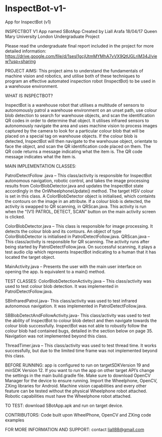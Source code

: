 # InspectBot-v1-
App for InspectBot (v1)

INSPECTBOT V1
App named SBotApp
Created by Liall Arafa 18/04/17 
Queen Mary University London
Undergraduate Project

Please read the undergraduate final report included in the project for more detailed information:
https://drive.google.com/file/d/1sesl1gcjUtmMYMhA7vVX9QtUGLriM34J/view?usp=sharing


PROJECT AIMS:
This project aims to understand the fundamentals of machine vision and robotics, and utilise both of these techniques to program an effective automated inspection robot (InspectBot) to be used in a warehouse environment. 

WHAT IS INSPECTBOT?

InspectBot is a warehouse robot that utilises a multitude of sensors to autonomously patrol a warehouse environment on an unset path, use colour blob detection to search for warehouse objects, and scan the identification QR codes in order to determine that object. It utilises infrared sensors to autonomously navigate the area and uses machine vision to process images captured by the camera to look for a particular colour blob that will be placed on a special tag on warehouse objects. If the colour blob is detected, InspectBot will then navigate to the warehouse object, orientate to face the object, and scan the QR identification code placed on them. The QR code returns a message indicating what the item is. The QR code message indicates what the item is. 


MAIN IMPLEMENTATION CLASSES:

PatrolDetectFollow .java – This class/activity is responsible for InspectBot autonomous navigation, robotic control, and takes the image processing results from ColorBlobDetector.java and updates the InspectBot state accordingly in the OnWheelphoneUpdate() method. The target HSV colour is set in this class. A ColorBlobDetector object is initialised, which containts the contours on the image in an attribute. If a colour blob is detected, the activity is swapped to QR scanning, in QRScan.java. This activity is run when the “(V1) PATROL, DETECT, SCAN” button on the main activity screen is clicked. 

ColorBlobDetector.java – This class is responsible for image processing.  It detects the colour blob and its contours. An object of type ColorBlobDetector is initialised in PatrolDetectFollow.java. 
QRScan.java – This class/activity is responsible for QR scanning. The activity runs after being started by PatrolDetectFollow.java. On successful scanning, it plays a test audio clip which represents InspectBot indicating to a human that it has located the target object. 

MainActivity.java – Presents the user with the main user interface on opening the app. Is equivalent to a main() method. 

TEST CLASSES:
ColorBlobDetectionActivity.java – This class/activity was used to test colour blob detection. It was implemented in PatrolDetectFollow.java.
 
SBInfraredPatrol.java- This class/activity was used to test infrared autonomous navigation. It was implemented in PatrolDetectFollow.java. 

SBBlobDetectAndFollowActivity.java- This class/activity was used to test the ability of InspectBot to colour blob detect and then navigate towards the colour blob successfully. InspectBot was not able to robustly follow the colour blob had contained bugs, detailed in the section below on page 35. Navigation was not implemented beyond this class. 

ThreadTimer.java – This class/activity was used to test thread time. It works successfully, but due to the limited time frame was not implemented beyond this class. 



BEFORE RUNNING: app is configured to run on targetSDKVersion 19 and minSDK Version 12.
If you want to run the app on other target API’s change the settings in the main build.gradle file. Make sure to download OpenCV Manager for the device to ensure running. Import the Wheelphone, OpenCV, ZXing libraries for Android. Machine vision capabilities and every other feature can be tested without the physical Wheelphone robot attached. Robotic capabilities must have the Wheelphone robot attached.  

TO TEST: download SBotApp.apk and run on target device.

CONTRIBUTORS: Code built upon WheelPhone, OpenCV and ZXing code examples

FOR MORE INFORMATION AND SUPPORT: contact liall88@gmail.com




